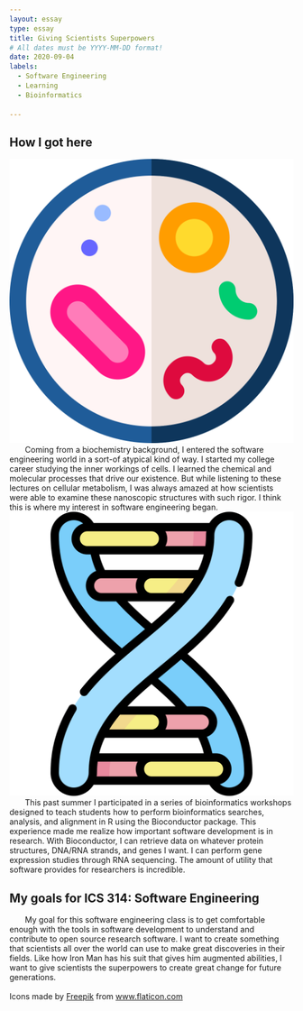 ```yaml
---
layout: essay
type: essay
title: Giving Scientists Superpowers
# All dates must be YYYY-MM-DD format!
date: 2020-09-04
labels:
  - Software Engineering
  - Learning
  - Bioinformatics
  
---
```


## How I got here &nbsp;&nbsp;&nbsp;&nbsp;&nbsp;&nbsp;&nbsp;&nbsp;&nbsp;&nbsp;&nbsp;&nbsp;&nbsp;&nbsp;&nbsp;&nbsp;&nbsp;&nbsp;&nbsp;&nbsp;&nbsp;
<img class="ui tiny right floated rounded image" src="../images/bacterium.svg">
&nbsp;&nbsp;&nbsp;&nbsp;&nbsp;&nbsp; Coming from a biochemistry background, I entered the software engineering world in a sort-of atypical kind of way. I started my college career studying the inner workings of cells. I learned the chemical and molecular processes that drive our existence. But while listening to these lectures on cellular metabolism, I was always amazed at how scientists were able to examine these nanoscopic structures with such rigor. I think this is where my interest in software engineering began.

<img class="ui tiny left floated rounded image" src="../images/dna.svg">
&nbsp;&nbsp;&nbsp;&nbsp;&nbsp;&nbsp; This past summer I participated in a series of bioinformatics workshops designed to teach students how to perform bioinformatics searches, analysis, and alignment in R using the Bioconductor package. This experience made me realize how important software development is in research. With Bioconductor, I can retrieve data on whatever protein structures, DNA/RNA strands, and genes I want. I can perform gene expression studies through RNA sequencing. The amount of utility that software provides for researchers is incredible. 

## My goals for ICS 314: Software Engineering
&nbsp;&nbsp;&nbsp;&nbsp;&nbsp;&nbsp; My goal for this software engineering class is to get comfortable enough with the tools in software development to understand and contribute to open source research software. I want to create something that scientists all over the world can use to make great discoveries in their fields. Like how Iron Man has his suit that gives him augmented abilities, I want to give scientists the superpowers to create great change for future generations. 
<br>
<br>
Icons made by <a href="https://www.flaticon.com/authors/freepik" title="Freepik">Freepik</a> from <a href="https://www.flaticon.com/" title="Flaticon"> www.flaticon.com</a>
